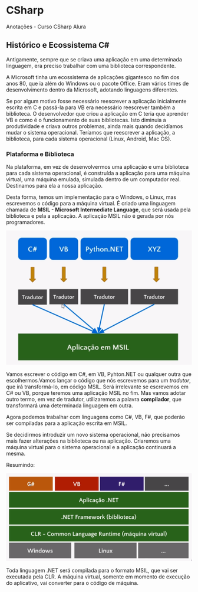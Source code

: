 # CSharp
Anotações - Curso CSharp Alura

## Histórico e Ecossistema C#

Antigamente, sempre que se criava uma aplicação em uma determinada linguagem, era preciso trabalhar com uma biblioteca correspondente.

A Microsoft tinha um ecossistema de aplicações gigantesco no fim dos anos 80, que ia além do Windows ou o pacote Office. Eram vários times de desenvolvimento dentro da Microsoft, adotando linguagens diferentes. 

Se por algum motivo fosse necessário reescrever a aplicação inicialmente escrita em C e passá-la para VB era necessário reescrever também a biblioteca. O desenvolvedor que criou a aplicação em C teria que aprender VB e como é o funcionamento de suas bibliotecas. Isto diminuia a produtividade e criava outros problemas, ainda mais quando decidíamos mudar o sistema operacional. Teríamos que reescrever a aplicação, a biblioteca, para cada sistema operacional (Linux, Android, Mac OS). 

### Plataforma e Biblioteca
Na plataforma, em vez de desenvolvermos uma aplicação e uma biblioteca para cada sistema operacional, é construída a aplicação para uma máquina virtual, uma máquina emulada, simulada dentro de um computador real. Destinamos para ela a nossa aplicação.

Desta forma, temos um implementação para o Windows, o Linux, mas escrevemos o código para a máquina virtual. É criado uma linguagem chamada de **MSIL - Microsoft Intermediate Language**, que será usada pela biblioteca e pela a aplicação. A aplicação MSIL não é gerada por nós programadores.

![](./img/MSIL.png)

Vamos escrever o código em C#, em VB, Pyhton.NET ou qualquer outra que escolhermos.Vamos lançar o código que nós escrevemos para um _tradutor_, que irá transformá-lo, em código MSIL. Será irrelevante se escrevemos em C# ou VB, porque teremos uma aplicação MSIL no fim. Mas vamos adotar outro termo, em vez de tradutor, utilizaremos a palavra **compilador**, que transformará uma determinada linguagem em outra.

Agora podemos trabalhar com linguagens como C#, VB, F#, que poderão ser compiladas para a aplicação escrita em MSIL. 

Se decidirmos introduzir um novo sistema operacional, não precisamos mais fazer alterações na biblioteca ou na aplicação. Criaremos uma máquina virtual para o sistema operacional e a aplicação continuará a mesma. 

Resumindo:

![](./img/CLR.png)

Toda linguagem .NET será compilada para o formato MSIL, que vai ser executada pela CLR. A máquina virtual, somente em momento de execução do aplicativo, vai converter para o código de máquina.
